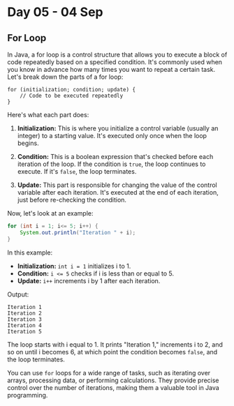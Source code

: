 # Day 05 - 04 Sep

## For Loop

In Java, a for loop is a control structure that allows you to execute a block of code repeatedly based on a specified condition. It's commonly used when you know in advance how many times you want to repeat a certain task. Let's break down the parts of a for loop:

```
for (initialization; condition; update) {
    // Code to be executed repeatedly
}
```

Here's what each part does:
1. **Initialization:** This is where you initialize a control variable (usually an integer) to a starting value. It's executed only once when the loop begins.

2. **Condition:** This is a boolean expression that's checked before each iteration of the loop. If the condition is ```true```, the loop continues to execute. If it's ```false```, the loop terminates.

3. **Update:** This part is responsible for changing the value of the control variable after each iteration. It's executed at the end of each iteration, just before re-checking the condition.

Now, let's look at an example:

```java
for (int i = 1; i<= 5; i++) {
    System.out.println("Iteration " + i); 
} 
```

In this example:
- **Initialization:** ```int i = 1``` initializes i to 1.
- **Condition:** ```i <= 5``` checks if i is less than or equal to 5.
- **Update:** ```i++``` increments i by 1 after each iteration.

Output:

```
Iteration 1
Iteration 2
Iteration 3
Iteration 4
Iteration 5 
```

The loop starts with i equal to 1. It prints "Iteration 1," increments i to 2, and so on until i becomes 6, at which point the condition becomes ```false```, and the loop terminates.

You can use ```for``` loops for a wide range of tasks, such as iterating over arrays, processing data, or performing calculations. They provide precise control over the number of iterations, making them a valuable tool in Java programming.

